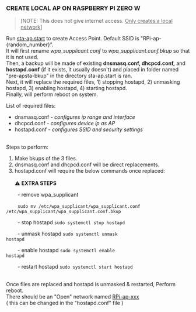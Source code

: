 ### CREATE LOCAL AP ON RASPBERRY PI ZERO W
>[NOTE: This does not give internet access.  <ins>Only creates a local network</ins>]

Run [sta-ap.start](https://github.com/TROUBLESOM0/LilyPin/blob/b9e88e76c2e1648bf5a3e136397312ed4aaf1bb0/sta-ap/sta-ap.start) to create Access Point.  Default SSID is "RPi-ap-{random_number}".<br>
It will first rename *wpa_supplicant.conf* to *wpa_supplicant.conf.bkup* so that it is not used.<br>
Then, a backup will be made of existing **dnsmasq.conf, dhcpcd.conf,** and **hostapd.conf** (if it exists, it usually doesn't) and placed in folder named "pre-apsta-bkup" in the directory sta-ap.start is ran.<br>
Next, it will replace the required files, 1) stopping hostapd, 2) unmasking hostapd, 3) enabling hostapd, 4) starting hostapd.<br>
Finally, will perform reboot on system.

List of required files:
- dnsmasq.conf - *configures ip range and interface*
- dhcpcd.conf - *configures device ip as AP*
- hostapd.conf - *configures SSID and security settings*
<br>
Steps to perform:

1. Make bkups of the 3 files.
2. dnsmasq.conf and dhcpcd.conf will be direct replacements.
3. hostapd.conf will require the below commands once replaced:
<br></br>
:warning: **EXTRA STEPS**

&nbsp; &nbsp; &nbsp; &nbsp; - remove wpa_supplicant 

&nbsp; &nbsp; &nbsp; &nbsp; <code>sudo mv /etc/wpa_supplicant/wpa_supplicant.conf /etc/wpa_supplicant/wpa_supplicant.conf.bkup</code>

&nbsp; &nbsp; &nbsp; &nbsp; - stop hostapd <code>sudo systemctl stop hostapd</code>

&nbsp; &nbsp; &nbsp; &nbsp; - unmask hostapd <code>sudo systemctl unmask hostapd</code>

&nbsp; &nbsp; &nbsp; &nbsp; - enable hostapd <code>sudo systemctl enable hostapd</code>

&nbsp; &nbsp; &nbsp; &nbsp; - restart hostapd <code>sudo systemctl start hostapd</code>
<br>
<br>

Once files are replaced and hostapd is unmasked & restarted, Perform reboot.<br>
There should be an "Open" network named <ins> RPi-ap-xxx </ins><br>
( this can be changed in the "hostapd.conf" file )
